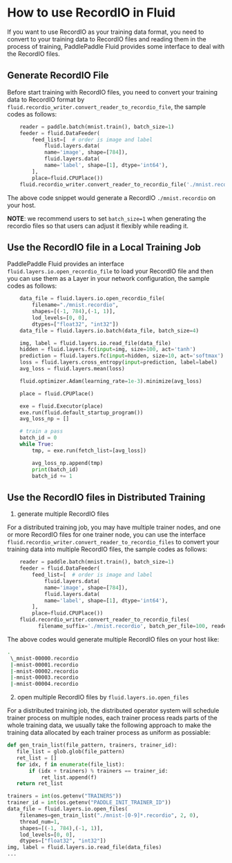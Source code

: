 # How to use RecordIO in Fluid

If you want to use RecordIO as your training data format, you need to convert to your training data
to RecordIO files and reading them in the process of training, PaddlePaddle Fluid provides some
interface to deal with the RecordIO files.

## Generate RecordIO File

Before start training with RecordIO files, you need to convert your training data
to RecordIO format by `fluid.recordio_writer.convert_reader_to_recordio_file`, the sample codes
as follows:

```python
    reader = paddle.batch(mnist.train(), batch_size=1)
    feeder = fluid.DataFeeder(
        feed_list=[  # order is image and label
            fluid.layers.data(
            name='image', shape=[784]),
            fluid.layers.data(
            name='label', shape=[1], dtype='int64'),
        ],
        place=fluid.CPUPlace())
    fluid.recordio_writer.convert_reader_to_recordio_file('./mnist.recordio', reader, feeder)
```

The above code snippet would generate a RecordIO `./mnist.recordio` on your host.

**NOTE**: we recommend users to set `batch_size=1` when generating the recordio files so that users can
adjust it flexibly while reading it.

## Use the RecordIO file in a Local Training Job

PaddlePaddle Fluid provides an interface `fluid.layers.io.open_recordio_file` to load your RecordIO file
and then you can use them as a Layer in your network configuration, the sample codes as follows:

```python
    data_file = fluid.layers.io.open_recordio_file(
        filename="./mnist.recordio",
        shapes=[(-1, 784),(-1, 1)],
        lod_levels=[0, 0],
        dtypes=["float32", "int32"])
    data_file = fluid.layers.io.batch(data_file, batch_size=4)

    img, label = fluid.layers.io.read_file(data_file)
    hidden = fluid.layers.fc(input=img, size=100, act='tanh')
    prediction = fluid.layers.fc(input=hidden, size=10, act='softmax')
    loss = fluid.layers.cross_entropy(input=prediction, label=label)
    avg_loss = fluid.layers.mean(loss)

    fluid.optimizer.Adam(learning_rate=1e-3).minimize(avg_loss)

    place = fluid.CPUPlace()

    exe = fluid.Executor(place)
    exe.run(fluid.default_startup_program())
    avg_loss_np = []

    # train a pass
    batch_id = 0
    while True:
        tmp, = exe.run(fetch_list=[avg_loss])

        avg_loss_np.append(tmp)
        print(batch_id)
        batch_id += 1
```

## Use the RecordIO files in Distributed Training

1. generate multiple RecordIO files

For a distributed training job, you may have multiple trainer nodes,
and one or more RecordIO files for one trainer node, you can use the interface
`fluid.recordio_writer.convert_reader_to_recordio_files` to convert your training data
into multiple RecordIO files, the sample codes as follows:

```python
    reader = paddle.batch(mnist.train(), batch_size=1)
    feeder = fluid.DataFeeder(
        feed_list=[  # order is image and label
            fluid.layers.data(
            name='image', shape=[784]),
            fluid.layers.data(
            name='label', shape=[1], dtype='int64'),
        ],
        place=fluid.CPUPlace())
    fluid.recordio_writer.convert_reader_to_recordio_files(
          filename_suffix='./mnist.recordio', batch_per_file=100, reader, feeder)
```

The above codes would generate multiple RecordIO files on your host like:

```bash
.
 \_mnist-00000.recordio
 |-mnist-00001.recordio
 |-mnist-00002.recordio
 |-mnist-00003.recordio
 |-mnist-00004.recordio
```

2. open multiple RecordIO files by `fluid.layers.io.open_files`

For a distributed training job, the distributed operator system will schedule trainer process on multiple nodes,
each trainer process reads parts of the whole training data, we usually take the following approach to make the training
data allocated by each trainer process as uniform as possiable:

```python
def gen_train_list(file_pattern, trainers, trainer_id):
   file_list = glob.glob(file_pattern)
   ret_list = []
   for idx, f in enumerate(file_list):
       if (idx + trainers) % trainers == trainer_id:
           ret_list.append(f)
   return ret_list

trainers = int(os.getenv("TRAINERS"))
trainer_id = int(os.getenv("PADDLE_INIT_TRAINER_ID"))
data_file = fluid.layers.io.open_files(
    filenames=gen_train_list("./mnist-[0-9]*.recordio", 2, 0),
    thread_num=1,
    shapes=[(-1, 784),(-1, 1)],
    lod_levels=[0, 0],
    dtypes=["float32", "int32"])
img, label = fluid.layers.io.read_file(data_files)
...
```
